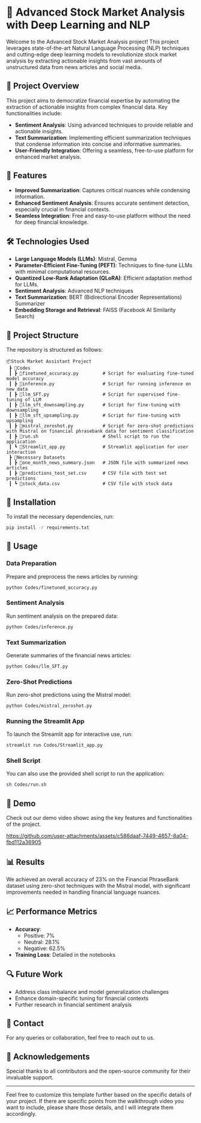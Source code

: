 # 🚀 Advanced Stock Market Analysis with Deep Learning and NLP

Welcome to the Advanced Stock Market Analysis project! This project leverages state-of-the-art Natural Language Processing (NLP) techniques and cutting-edge deep learning models to revolutionize stock market analysis by extracting actionable insights from vast amounts of unstructured data from news articles and social media.

## 🎯 Project Overview

This project aims to democratize financial expertise by automating the extraction of actionable insights from complex financial data. Key functionalities include:

- **Sentiment Analysis**: Using advanced techniques to provide reliable and actionable insights.
- **Text Summarization**: Implementing efficient summarization techniques that condense information into concise and informative summaries.
- **User-Friendly Integration**: Offering a seamless, free-to-use platform for enhanced market analysis.

## 🚀 Features

- **Improved Summarization**: Captures critical nuances while condensing information.
- **Enhanced Sentiment Analysis**: Ensures accurate sentiment detection, especially crucial in financial contexts.
- **Seamless Integration**: Free and easy-to-use platform without the need for deep financial knowledge.

## 🛠️ Technologies Used

- **Large Language Models (LLMs)**: Mistral, Gemma
- **Parameter-Efficient Fine-Tuning (PEFT)**: Techniques to fine-tune LLMs with minimal computational resources.
- **Quantized Low-Rank Adaptation (QLoRA)**: Efficient adaptation method for LLMs.
- **Sentiment Analysis**: Advanced NLP techniques
- **Text Summarization**: BERT (Bidirectional Encoder Representations) Summarizer
- **Embedding Storage and Retrieval**: FAISS (Facebook AI Similarity Search)

## 📁 Project Structure

The repository is structured as follows:

```
📦Stock Market Assistant Project
 ┣ 📂Codes
 ┃ ┣ 📜finetuned_accuracy.py         # Script for evaluating fine-tuned model accuracy
 ┃ ┣ 📜inference.py                  # Script for running inference on new data
 ┃ ┣ 📜llm_SFT.py                    # Script for supervised fine-tuning of LLM
 ┃ ┣ 📜llm_sft_downsampling.py       # Script for fine-tuning with downsampling
 ┃ ┣ 📜llm_sft_upsampling.py         # Script for fine-tuning with upsampling
 ┃ ┣ 📜mistral_zeroshot.py           # Script for zero-shot predictions with Mistral on financial phrasebank data for sentiment classification
 ┃ ┣ 📜run.sh                        # Shell script to run the application
 ┃ ┗ 📜Streamlit_app.py              # Streamlit application for user interaction
 ┣ 📂Necessary Datasets
 ┃ ┣ 📜one_month_news_summary.json   # JSON file with summarized news articles
 ┃ ┣ 📜predictions_test_set.csv      # CSV file with test set predictions
 ┃ ┗ 📜stock_data.csv                # CSV file with stock data
```

## 📜 Installation

To install the necessary dependencies, run:

```bash
pip install -r requirements.txt
```

## 🚀 Usage

### Data Preparation

Prepare and preprocess the news articles by running:

```bash
python Codes/finetuned_accuracy.py
```

### Sentiment Analysis

Run sentiment analysis on the prepared data:

```bash
python Codes/inference.py
```

### Text Summarization

Generate summaries of the financial news articles:

```bash
python Codes/llm_SFT.py
```

### Zero-Shot Predictions

Run zero-shot predictions using the Mistral model:

```bash
python Codes/mistral_zeroshot.py
```

### Running the Streamlit App

To launch the Streamlit app for interactive use, run:

```bash
streamlit run Codes/Streamlit_app.py
```

### Shell Script

You can also use the provided shell script to run the application:

```bash
sh Codes/run.sh
```

## 🎥 Demo

Check out our demo video showc asing the key features and functionalities of the project.

https://github.com/user-attachments/assets/c586daaf-7449-4657-8a04-fbd112a36905



## 📊 Results

We achieved an overall accuracy of 23% on the Financial PhraseBank dataset using zero-shot techniques with the Mistral model, with significant improvements needed in handling financial language nuances.

## 📈 Performance Metrics

- **Accuracy**:
  - Positive: 7%
  - Neutral: 28.1%
  - Negative: 62.5%
- **Training Loss**: Detailed in the notebooks

## 🔍 Future Work

- Address class imbalance and model generalization challenges
- Enhance domain-specific tuning for financial contexts
- Further research in financial sentiment analysis

## 📧 Contact

For any queries or collaboration, feel free to reach out to us.

## 🎉 Acknowledgements

Special thanks to all contributors and the open-source community for their invaluable support. 

---

Feel free to customize this template further based on the specific details of your project. If there are specific points from the walkthrough video you want to include, please share those details, and I will integrate them accordingly.
